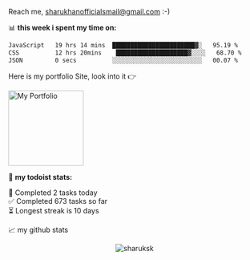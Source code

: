 Reach me, [sharukhanofficialsmail@gmail.com](mailto:sharukhanofficialsmail@gmail.com) :-)

📊 **this week i spent my time on:**
<!--START_SECTION:waka-->

```txt
JavaScript   19 hrs 14 mins  ███████████████████████▓░   95.19 %
CSS          12 hrs 20mins    ████████████████████▓░░░░   68.70 %
JSON         0 secs          ░░░░░░░░░░░░░░░░░░░░░░░░░   00.07 %
```

<!--END_SECTION:waka-->

Here is my portfolio Site, look into it 👉

<a href="https://sharukhan-portfolio-mern.netlify.app/" target="_blank"><img src="https://static.vecteezy.com/system/resources/thumbnails/012/871/548/small_2x/click-here-button-in-yellow-colors-with-pointer-clicking-click-here-web-button-illustration-png.png" alt="My Portfolio" width="150" ></a>

🚧 **my todoist stats:**
<!-- TODO-IST:START -->       
🌸  Completed 2 tasks today           
✅  Completed 673 tasks so far           
⏳  Longest streak is 10 days
<!-- TODO-IST:END -->


📈 my github stats

<p align="center"> <img src="https://github-readme-stats.vercel.app/api?username=sharuksk&show_icons=true&theme=gotham" alt="sharuksk" />



